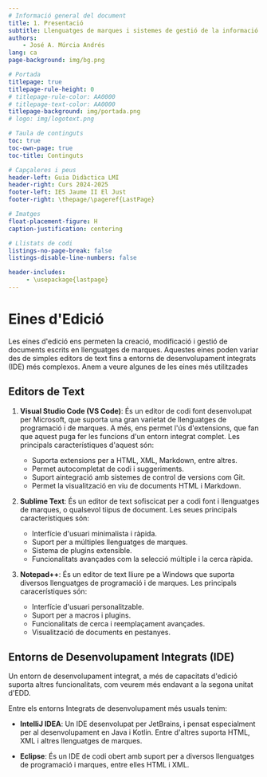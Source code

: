 ```yaml
---
# Informació general del document
title: 1. Presentació
subtitle: Llenguatges de marques i sistemes de gestió de la informació (LMSGI)
authors: 
    - José A. Múrcia Andrés
lang: ca
page-background: img/bg.png

# Portada
titlepage: true
titlepage-rule-height: 0
# titlepage-rule-color: AA0000
# titlepage-text-color: AA0000
titlepage-background: img/portada.png
# logo: img/logotext.png

# Taula de continguts
toc: true
toc-own-page: true
toc-title: Continguts

# Capçaleres i peus
header-left: Guia Didàctica LMI
header-right: Curs 2024-2025
footer-left: IES Jaume II El Just
footer-right: \thepage/\pageref{LastPage}

# Imatges
float-placement-figure: H
caption-justification: centering

# Llistats de codi
listings-no-page-break: false
listings-disable-line-numbers: false

header-includes:
     - \usepackage{lastpage}
---
```


# Eines d'Edició

Les eines d'edició ens permeten la creació, modificació i gestió de documents escrits en llenguatges de marques. Aquestes eines poden variar des de simples editors de text fins a entorns de desenvolupament integrats (IDE) més complexos. Anem a veure algunes de les eines més utilitzades

## Editors de Text

1. **Visual Studio Code (VS Code)**: És un editor de codi font desenvolupat per Microsoft, que suporta una gran varietat de llenguatges de programació i de marques. A més, ens permet l'ús d'extensions, que fan que aquest puga fer les funcions d'un entorn integrat complet. Les principals característiques d'aquest són:

     - Suporta extensions per a HTML, XML, Markdown, entre altres.
     - Permet autocompletat de codi i suggeriments.
     - Suport aintegració amb sistemes de control de versions com Git.
     - Permet la visualització en viu de documents HTML i Markdown.

2. **Sublime Text**: És un editor de text sofiscicat per a codi font i llenguatges de marques, o qualsevol tiipus de document. Les seues principals característiques són:
     - Interfície d'usuari minimalista i ràpida.
     - Suport per a múltiples llenguatges de marques.
     - Sistema de plugins extensible.
     - Funcionalitats avançades com la selecció múltiple i la cerca ràpida.

3. **Notepad++**: És un editor de text lliure pe a Windows que suporta diversos llenguatges de programació i de marques. Les principals caracerístiques són:

     - Interfície d'usuari personalitzable.
     - Suport per a macros i plugins.
     - Funcionalitats de cerca i reemplaçament avançades.
     - Visualització de documents en pestanyes.

## Entorns de Desenvolupament Integrats (IDE)

Un entorn de desenvolupament integrat, a més de capacitats d'edició suporta altres funcionalitats, com veurem més endavant a la segona unitat d'EDD.

Entre els entorns Integrats de desenvolupament més usuals tenim:

* **IntelliJ IDEA**: Un IDE desenvolupat per JetBrains, i pensat especialment per al desenvolupament en Java i Kotlin. Entre d'altres suporta HTML, XML i altres llenguatges de marques.

* **Eclipse**: És un IDE de codi obert amb suport per a diversos llenguatges de programació i marques, entre elles HTML i XML.

<!-- ## Editors en Línia

A més dels editors i els IDEs, també podem fer ús d'editors en línia


< !-- I si pose això al primer punt i au??-- >
















1. **XML Viewer**
   - **Descripció**: Un editor en línia per a documents XML.
   - **Característiques**:
     - Visualització i edició de documents XML.
     - Validació de l'estructura XML.
     - Conversió a altres formats com JSON.

2. **Markdown Live Preview**
   - **Descripció**: Un editor en línia per a documents Markdown.
   - **Característiques**:
     - Visualització en temps real del document Markdown.
     - Suport per a la sintaxi estesa de Markdown.
     - Exportació a HTML i altres formats.

### Eines de Conversió

1. **Pandoc**
   - **Descripció**: Una eina de conversió de documents que suporta una gran varietat de formats de marques.
   - **Característiques**:
     - Conversió entre formats com Markdown, HTML, LaTeX, i més.
     - Suport per a plantilles personalitzades.
     - Integració amb scripts i automatització de tasques.

2. **XMLGrid**
   - **Descripció**: Un editor i convertidor en línia per a documents XML.
   - **Característiques**:
     - Edició visual de documents XML.
     - Conversió a formats com CSV, JSON, i Excel.
     - Validació i formatació de documents XML.

### Altres Eines

1. **Typora**
   - **Descripció**: Un editor de Markdown que proporciona una experiència de visualització en viu.
   - **Característiques**:
     - Visualització en temps real del document Markdown.
     - Suport per a la sintaxi estesa de Markdown.
     - Exportació a HTML, PDF, i altres formats.

2. **Atom**
   - **Descripció**: Un editor de text de codi obert desenvolupat per GitHub.
   - **Característiques**:
     - Suport per a múltiples llenguatges de marques.
     - Sistema de plugins extensible.
     - Integració amb Git i GitHub.
     - Funcionalitats avançades com la selecció múltiple i la cerca ràpida.

---

Espero que aquest apartat completi els teus apunts de manera satisfactòria. Si necessites més informació o alguna altra cosa, no dubtes en dir-m'ho!

Origen: conversa amb el Copilot, 15/9/2024
(1) undefined. https://es.wikipedia.org/wiki/Lenguaje_inform%C3%A1tico%29.
(2) undefined. https://newsletter.cuarzo.dev/p/que-es-un-lenguaje-informatico%29.
(3) undefined. https://www.youtube.com/embed/PfBBYt9bEec?si=WpyLUAU8gXmA5U1g.
(4) undefined. https://bing.com/search?q=.
(5) undefined. http://www.example.com/estudiant.dtd.
(6) undefined. https://markdown.es/.
(7) undefined. https://markdown.es/%29.
(8) undefined. https://www.markdownguide.org/extended-syntax.

#### `eines_edicio.md`

## Eines d'edició de llenguatges de marques
- **Visual Studio Code**: Editor de codi amb suport per a múltiples llenguatges.
- **Notepad++**: Editor de text per a Windows.
- **Sublime Text**: Editor de text sofisticat per a codi, marcatge i prosa.
- **XML Viewer**: Editor en línia per a documents XML.
- **XMLGrid**: Editor en línia per a documents XML.

### Conversors XML
- **Code Beautify**: https://codebeautify.org/
- **Online Convert Free**: https://onlineconvertfree.com/es/convert/xml/
- **Aconvert**: https://www.aconvert.com/es/format/xml/
- **PDF Mall**: https://pdfmall.com/es/xml-to-pdf
- **Altova MapForce**: https://www.altova.com
- **Advanced XML Converter**: http://www.xml-converter.com/

-->


